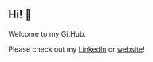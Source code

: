 ## Hi! 👋
Welcome to my GitHub.

Please check out my [LinkedIn](https://www.linkedin.com/in/asosick/) or [website](https://sosick.ca/)!
